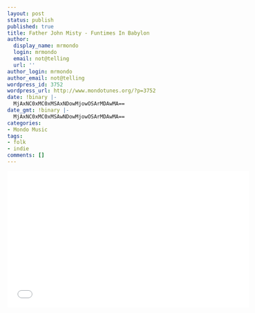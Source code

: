 ```yaml
---
layout: post
status: publish
published: true
title: Father John Misty - Funtimes In Babylon
author:
  display_name: mrmondo
  login: mrmondo
  email: not@telling
  url: ''
author_login: mrmondo
author_email: not@telling
wordpress_id: 3752
wordpress_url: http://www.mondotunes.org/?p=3752
date: !binary |-
  MjAxNC0xMC0xMSAxNDowMjowOSArMDAwMA==
date_gmt: !binary |-
  MjAxNC0xMC0xMSAwNDowMjowOSArMDAwMA==
categories:
- Mondo Music
tags:
- folk
- indie
comments: []
---
```

<iframe width="560" height="315" src="//www.youtube.com/embed/2bvCnyMpXUI" frameborder="0"> </iframe>
